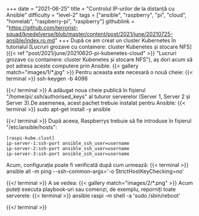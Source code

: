 +++
date = "2021-06-25"
title = "Controlul IP-urilor de la distanță cu Ansible"
difficulty = "level-2"
tags = ["ansible", "raspberry", "pi", "cloud", "homelab", "raspberry-pi", "raspberry"]
githublink = "https://github.com/terrorist-squad/knedelverse/blob/master/content/post/2021/june/20210725-ansible/index.ro.md"
+++
După ce am creat un cluster Kubernetes în tutorialul [Lucruri grozave cu containere: cluster Kubenetes și stocare NFS]({{< ref "post/2021/june/20210620-pi-kubenetes-cloud" >}} "Lucruri grozave cu containere: cluster Kubenetes și stocare NFS"), aș dori acum să pot adresa aceste computere prin Ansible.
{{< gallery match="images/1/*.jpg" >}}
Pentru aceasta este necesară o nouă cheie:
{{< terminal >}}
ssh-keygen -b 4096

{{</ terminal >}}
A adăugat noua cheie publică în fișierul "/home/pi/.ssh/authorised_keys" al tuturor serverelor (Server 1, Server 2 și Server 3).De asemenea, acest pachet trebuie instalat pentru Ansible:
{{< terminal >}}
sudo apt-get install -y ansible

{{</ terminal >}}
După aceea, Raspberrys trebuie să fie introduse în fișierul "/etc/ansible/hosts":
```
[raspi-kube.clust]
ip-server-1:ssh-port ansible_ssh_user=username 
ip-server-2:ssh-port ansible_ssh_user=username 
ip-server-3:ssh-port ansible_ssh_user=username 

```
Acum, configurația poate fi verificată după cum urmează:
{{< terminal >}}
ansible all -m ping --ssh-common-args='-o StrictHostKeyChecking=no'

{{</ terminal >}}
A se vedea:
{{< gallery match="images/2/*.png" >}}
Acum puteți executa playbook-uri sau comenzi, de exemplu, reporniți toate serverele:
{{< terminal >}}
ansible raspi -m shell -a 'sudo /sbin/reboot'

{{</ terminal >}}

